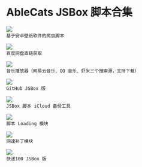# AbleCats JSBox 脚本合集

[![](https://img.shields.io/badge/4WPaper-AbleCats-brightgreen.svg)](https://github.com/Neurogram-R/JSBox/blob/master/AbleCats/4WPaper.js)  
`基于安卓壁纸软件的爬虫脚本`

[![](https://img.shields.io/badge/ACDPDownload-AbleCats-brightgreen.svg)](https://github.com/Neurogram-R/JSBox/blob/master/AbleCats/ACDPDownload.js)  
`百度网盘直链获取`

[![](https://img.shields.io/badge/ACPlayer-AbleCats-brightgreen.svg)](https://github.com/Neurogram-R/JSBox/tree/master/AbleCats/ACPlayer)  
`音乐播放器（网易云音乐、QQ 音乐、虾米三个搜索源，支持下载）`

[![](https://img.shields.io/badge/GitHub-AbleCats-brightgreen.svg)](https://github.com/Neurogram-R/JSBox/blob/master/AbleCats/GitHub.js)  
`GitHub JSBox 版`

[![](https://img.shields.io/badge/iCloudSync-AbleCats-brightgreen.svg)](https://github.com/Neurogram-R/JSBox/blob/master/AbleCats/iCloudSync.js)  
`JSBox 脚本 iCloud 备份工具`

[![](https://img.shields.io/badge/LoadingPatch-AbleCats-brightgreen.svg)](https://github.com/Neurogram-R/JSBox/blob/master/AbleCats/LoadingPatch.js)  
`脚本 Loading 模块`

[![](https://img.shields.io/badge/netSpeedPatch-AbleCats-brightgreen.svg)](https://github.com/Neurogram-R/JSBox/blob/master/AbleCats/LoadingPatch.js)  
`网速补丁模块`

[![](https://img.shields.io/badge/快递100-AbleCats-brightgreen.svg)](https://github.com/Neurogram-R/JSBox/blob/master/AbleCats/%E5%BF%AB%E9%80%92100.js)  
`快递100 JSBox 版`

